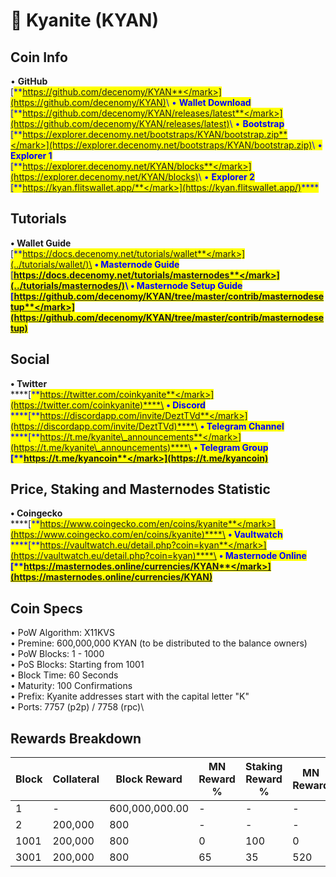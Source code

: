 # 🔸 Kyanite (KYAN)

## Coin Info

• **GitHub**\
[<mark style="color:blue;">**https://github.com/decenomy/KYAN**</mark>](https://github.com/decenomy/KYAN)<mark style="color:blue;"></mark>\ <mark style="color:blue;"></mark>• **Wallet Download**\
[<mark style="color:blue;">**https://github.com/decenomy/KYAN/releases/latest**</mark>](https://github.com/decenomy/KYAN/releases/latest)<mark style="color:blue;"></mark>\ <mark style="color:blue;"></mark>• **Bootstrap**\
[<mark style="color:blue;">**https://explorer.decenomy.net/bootstraps/KYAN/bootstrap.zip**</mark>](https://explorer.decenomy.net/bootstraps/KYAN/bootstrap.zip)<mark style="color:blue;"></mark>\ <mark style="color:blue;"></mark>• **Explorer 1** \
[<mark style="color:blue;">**https://explorer.decenomy.net/KYAN/blocks**</mark>](https://explorer.decenomy.net/KYAN/blocks)<mark style="color:blue;"></mark>\ <mark style="color:blue;"></mark>• **Explorer 2**\
[<mark style="color:blue;">**https://kyan.flitswallet.app/**</mark>](https://kyan.flitswallet.app/)<mark style="color:blue;">****</mark>

## Tutorials

**• Wallet Guide**\
[<mark style="color:blue;">**https://docs.decenomy.net/tutorials/wallet**</mark>](../tutorials/wallet/)\
**• Masternode Guide**\
[<mark style="color:blue;">**https://docs.decenomy.net/tutorials/masternodes**</mark>](../tutorials/masternodes/)<mark style="color:blue;"></mark>\ <mark style="color:blue;"></mark>• **Masternode Setup Guide**\
[<mark style="color:blue;">**https://github.com/decenomy/KYAN/tree/master/contrib/masternodesetup**</mark>](https://github.com/decenomy/KYAN/tree/master/contrib/masternodesetup)****

## Social

**• Twitter**\
****[<mark style="color:blue;">**https://twitter.com/coinkyanite**</mark>](https://twitter.com/coinkyanite)****\
**• Discord**\
****[<mark style="color:blue;">**https://discordapp.com/invite/DeztTVd**</mark>](https://discordapp.com/invite/DeztTVd)****\
**• Telegram Channel**\
****[<mark style="color:blue;">**https://t.me/kyanite\_announcements**</mark>](https://t.me/kyanite\_announcements)****\
**• Telegram Group**\
****[<mark style="color:blue;">**https://t.me/kyancoin**</mark>](https://t.me/kyancoin)<mark style="color:blue;">****</mark>

## Price, Staking and Masternodes Statistic

**• Coingecko**\
****[<mark style="color:blue;">**https://www.coingecko.com/en/coins/kyanite**</mark>](https://www.coingecko.com/en/coins/kyanite)****\
**• Vaultwatch**\
****[<mark style="color:blue;">**https://vaultwatch.eu/detail.php?coin=kyan**</mark>](https://vaultwatch.eu/detail.php?coin=kyan)****\
**• Masternode Online**\
****[<mark style="color:blue;">**https://masternodes.online/currencies/KYAN**</mark>](https://masternodes.online/currencies/KYAN)<mark style="color:blue;">****</mark>

## Coin Specs

• PoW Algorithm: X11KVS\
• Premine: 600,000,000 KYAN (to be distributed to the balance owners)\
• PoW Blocks: 1 - 1000\
• PoS Blocks: Starting from 1001\
• Block Time: 60 Seconds\
• Maturity: 100 Confirmations\
• Prefix: Kyanite addresses start with the capital letter "K"\
• Ports: 7757 (p2p) / 7758 (rpc)\


## Rewards Breakdown

| Block | Collateral | Block Reward   | MN Reward % | Staking Reward % | MN Reward | Staker Reward |
| ----- | ---------- | -------------- | ----------- | ---------------- | --------- | ------------- |
| 1     | -          | 600,000,000.00 | -           | -                | -         | -             |
| 2     | 200,000    | 800            | -           | -                | -         | -             |
| 1001  | 200,000    | 800            | 0           | 100              | 0         | 800           |
| 3001  | 200,000    | 800            | 65          | 35               | 520       | 280           |
